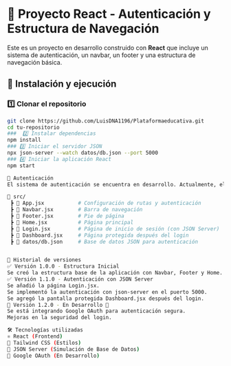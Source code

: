# 📌 Proyecto React - Autenticación y Estructura de Navegación

Este es un proyecto en desarrollo construido con **React** que incluye un sistema de autenticación, un navbar, un footer y una estructura de navegación básica.

## 🚀 Instalación y ejecución

### 1️⃣ Clonar el repositorio
```bash
git clone https://github.com/LuisDNA1196/Plataformaeducativa.git
cd tu-repositorio
###  2️⃣ Instalar dependencias
npm install
### 3️⃣ Iniciar el servidor JSON
npx json-server --watch datos/db.json --port 5000
### 4️⃣ Iniciar la aplicación React
npm start

🔐 Autenticación
El sistema de autenticación se encuentra en desarrollo. Actualmente, el login funciona con JSON Server, pero la autenticación con Google OAuth está en construcción y será integrada en una versión futura.

📂 src/
 ┣ 📜 App.jsx           # Configuración de rutas y autenticación
 ┣ 📜 Navbar.jsx        # Barra de navegación
 ┣ 📜 Footer.jsx        # Pie de página
 ┣ 📜 Home.jsx          # Página principal
 ┣ 📜 Login.jsx         # Página de inicio de sesión (con JSON Server)
 ┣ 📜 Dashboard.jsx     # Página protegida después del login
 ┣ 📜 datos/db.json     # Base de datos JSON para autenticación


📜 Historial de versiones
✅ Versión 1.0.0 - Estructura Inicial
Se creó la estructura base de la aplicación con Navbar, Footer y Home.
✅ Versión 1.1.0 - Autenticación con JSON Server
Se añadió la página Login.jsx.
Se implementó la autenticación con json-server en el puerto 5000.
Se agregó la pantalla protegida Dashboard.jsx después del login.
🚧 Versión 1.2.0 - En Desarrollo 🚧
Se está integrando Google OAuth para autenticación segura.
Mejoras en la seguridad del login.

🛠 Tecnologías utilizadas
⚛ React (Frontend)
🎨 Tailwind CSS (Estilos)
📡 JSON Server (Simulación de Base de Datos)
🔑 Google OAuth (En Desarrollo)
